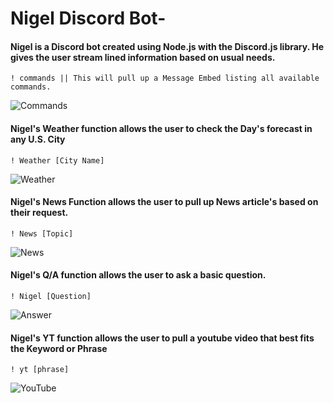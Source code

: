 # Nigel Discord Bot-

#### Nigel is a Discord bot created using Node.js with the Discord.js library. He gives the user stream lined information based on usual needs.
```
! commands || This will pull up a Message Embed listing all available commands.
```
![Commands](https://cdn.discordapp.com/attachments/770968803717939201/885225729091063918/nigel-bot.PNG)

#### Nigel's Weather function allows the user to check the Day's forecast in any U.S. City

```
! Weather [City Name]
```
![Weather](https://cdn.discordapp.com/attachments/770968803717939201/885228167596494928/weather.PNG)

#### Nigel's News Function allows the user to pull up News article's based on their request.

```
! News [Topic]
```
![News](https://cdn.discordapp.com/attachments/770968803717939201/885228123174629376/news.PNG)

#### Nigel's Q/A function allows the user to ask a basic question.

```
! Nigel [Question]
```
![Answer](https://cdn.discordapp.com/attachments/770968803717939201/885228201264173106/question.PNG)

#### Nigel's YT function allows the user to pull a youtube video that best fits the Keyword or Phrase

```
! yt [phrase]
```
![YouTube](https://cdn.discordapp.com/attachments/770968803717939201/885229858152669204/yt.PNG)


